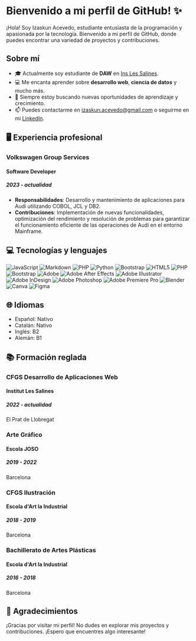 # Bienvenido a mi perfil de GitHub! ✨

¡Hola! Soy Izaskun Acevedo, estudiante entusiasta de la programación y apasionada por la tecnología. Bienvenido a mi perfil de GitHub, donde puedes encontrar una variedad de proyectos y contribuciones.


## Sobre mí
- 🎓 Actualmente soy estudiante de **DAW** en [Ins Les Salines](https://inslessalines.cat/index.php/ca/).
- 💻 Me encanta aprender sobre **desarrollo web**, **ciencia de datos** y mucho más.
- 🌱 Siempre estoy buscando nuevas oportunidades de aprendizaje y crecimiento.
- 📫 Puedes contactarme en izaskun.acevedo@gmail.com o seguirme en mi [LinkedIn]([https://inslessalines.cat/index.php/ca/](https://www.linkedin.com/in/izaskun-acevedo-campos-7a6a0a167/)).


## 🖥️ Experiencia profesional 
### Volkswagen Group Services
#### Software Developer
##### 2023 - actualidad
- **Responsabilidades**: Desarrollo y mantenimiento de aplicaciones para Audi utilizando COBOL, JCL y DB2.
- **Contribuciones**: Implementación de nuevas funcionalidades, optimización del rendimiento y resolución de problemas para garantizar el funcionamiento eficiente de las operaciones de Audi en el entorno Mainframe.


## 💻 Tecnologías y lenguajes
![JavaScript](https://img.shields.io/badge/javascript-%23323330.svg?style=for-the-badge&logo=javascript&logoColor=%23F7DF1E) ![Markdown](https://img.shields.io/badge/markdown-%23000000.svg?style=for-the-badge&logo=markdown&logoColor=white) ![PHP](https://img.shields.io/badge/php-%23777BB4.svg?style=for-the-badge&logo=php&logoColor=white) ![Python](https://img.shields.io/badge/python-3670A0?style=for-the-badge&logo=python&logoColor=ffdd54) ![Bootstrap](https://img.shields.io/badge/bootstrap-%238511FA.svg?style=for-the-badge&logo=bootstrap&logoColor=white) ![HTML5](https://img.shields.io/badge/html5-%23E34F26.svg?style=for-the-badge&logo=html5&logoColor=white) ![PHP](https://img.shields.io/badge/php-%23777BB4.svg?style=for-the-badge&logo=php&logoColor=white) ![Bootstrap](https://img.shields.io/badge/bootstrap-%238511FA.svg?style=for-the-badge&logo=bootstrap&logoColor=white) ![Adobe](https://img.shields.io/badge/adobe-%23FF0000.svg?style=for-the-badge&logo=adobe&logoColor=white) ![Adobe After Effects](https://img.shields.io/badge/Adobe%20After%20Effects-9999FF.svg?style=for-the-badge&logo=Adobe%20After%20Effects&logoColor=white) ![Adobe Illustrator](https://img.shields.io/badge/adobe%20illustrator-%23FF9A00.svg?style=for-the-badge&logo=adobe%20illustrator&logoColor=white) ![Adobe InDesign](https://img.shields.io/badge/Adobe%20InDesign-49021F?style=for-the-badge&logo=adobeindesign&logoColor=FF3366) ![Adobe Photoshop](https://img.shields.io/badge/adobe%20photoshop-%2331A8FF.svg?style=for-the-badge&logo=adobe%20photoshop&logoColor=white) ![Adobe Premiere Pro](https://img.shields.io/badge/Adobe%20Premiere%20Pro-9999FF.svg?style=for-the-badge&logo=Adobe%20Premiere%20Pro&logoColor=white) ![Blender](https://img.shields.io/badge/blender-%23F5792A.svg?style=for-the-badge&logo=blender&logoColor=white) ![Canva](https://img.shields.io/badge/Canva-%2300C4CC.svg?style=for-the-badge&logo=Canva&logoColor=white) ![Figma](https://img.shields.io/badge/figma-%23F24E1E.svg?style=for-the-badge&logo=figma&logoColor=white)


## 🌐 Idiomas
- Español: Nativo
- Catalán: Nativo
- Inglés: B2
- Alemán: B1


## 📚 Formación reglada 
### CFGS Desarrollo de Aplicaciones Web
#### Institut Les Salines
##### 2022 - actualidad
El Prat de Llobregat

### Arte Gráfico
#### Escola JOSO
##### 2019 - 2022
Barcelona

### CFGS Ilustración
#### Escola d'Art la Industrial
##### 2018 - 2019
Barcelona

### Bachillerato de Artes Plásticas
#### Escola d'Art la Industrial
##### 2016 - 2018
Barcelona


## 💫 Agradecimientos 
¡Gracias por visitar mi perfil! No dudes en explorar mis proyectos y contribuciones. ¡Espero que encuentres algo interesante!
